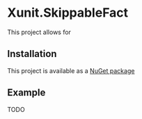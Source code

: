 Xunit.SkippableFact
======================

This project allows for 

## Installation

This project is available as a [NuGet package][NuPkg]

## Example

TODO

 [NuPkg]: https://www.nuget.org/packages/Xunit.SkippableFact
